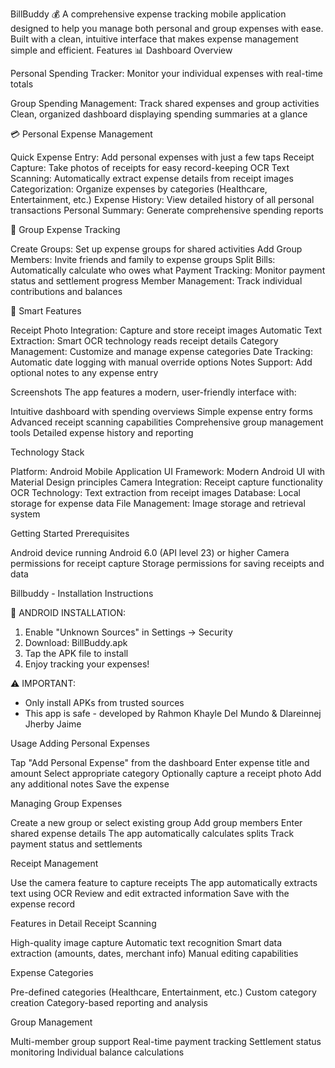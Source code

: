 BillBuddy 💰
A comprehensive expense tracking mobile application designed to help you manage both personal and group expenses with ease. Built with a clean, intuitive interface that makes expense management simple and efficient.
Features
📊 Dashboard Overview

Personal Spending Tracker: Monitor your individual expenses with real-time totals

Group Spending Management: Track shared expenses and group activities
Clean, organized dashboard displaying spending summaries at a glance

💳 Personal Expense Management

Quick Expense Entry: Add personal expenses with just a few taps
Receipt Capture: Take photos of receipts for easy record-keeping
OCR Text Scanning: Automatically extract expense details from receipt images
Categorization: Organize expenses by categories (Healthcare, Entertainment, etc.)
Expense History: View detailed history of all personal transactions
Personal Summary: Generate comprehensive spending reports

👥 Group Expense Tracking

Create Groups: Set up expense groups for shared activities
Add Group Members: Invite friends and family to expense groups
Split Bills: Automatically calculate who owes what
Payment Tracking: Monitor payment status and settlement progress
Member Management: Track individual contributions and balances

🎯 Smart Features

Receipt Photo Integration: Capture and store receipt images
Automatic Text Extraction: Smart OCR technology reads receipt details
Category Management: Customize and manage expense categories
Date Tracking: Automatic date logging with manual override options
Notes Support: Add optional notes to any expense entry

Screenshots
The app features a modern, user-friendly interface with:

Intuitive dashboard with spending overviews
Simple expense entry forms
Advanced receipt scanning capabilities
Comprehensive group management tools
Detailed expense history and reporting

Technology Stack

Platform: Android Mobile Application
UI Framework: Modern Android UI with Material Design principles
Camera Integration: Receipt capture functionality
OCR Technology: Text extraction from receipt images
Database: Local storage for expense data
File Management: Image storage and retrieval system

Getting Started
Prerequisites

Android device running Android 6.0 (API level 23) or higher
Camera permissions for receipt capture
Storage permissions for saving receipts and data

Billbuddy - Installation Instructions

📱 ANDROID INSTALLATION:
1. Enable "Unknown Sources" in Settings → Security
2. Download: BillBuddy.apk
3. Tap the APK file to install
4. Enjoy tracking your expenses!

⚠️ IMPORTANT:
- Only install APKs from trusted sources
- This app is safe - developed by Rahmon Khayle Del Mundo & Dlareinnej Jherby Jaime

Usage
Adding Personal Expenses

Tap "Add Personal Expense" from the dashboard
Enter expense title and amount
Select appropriate category
Optionally capture a receipt photo
Add any additional notes
Save the expense

Managing Group Expenses

Create a new group or select existing group
Add group members
Enter shared expense details
The app automatically calculates splits
Track payment status and settlements

Receipt Management

Use the camera feature to capture receipts
The app automatically extracts text using OCR
Review and edit extracted information
Save with the expense record

Features in Detail
Receipt Scanning

High-quality image capture
Automatic text recognition
Smart data extraction (amounts, dates, merchant info)
Manual editing capabilities

Expense Categories

Pre-defined categories (Healthcare, Entertainment, etc.)
Custom category creation
Category-based reporting and analysis

Group Management

Multi-member group support
Real-time payment tracking
Settlement status monitoring
Individual balance calculations
